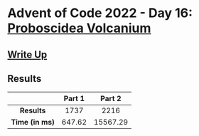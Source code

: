 # Advent of Code 2022 - Day 16: [Proboscidea Volcanium](https://adventofcode.com/2022/day/16)

## [Write Up](https://codingap.github.io/advent-of-code/writeups/2022/day16)

## Results

|                  | **Part 1** | **Part 2** |
| :--------------: | :--------: | :--------: |
|   **Results**    | 1737 | 2216 |
| **Time (in ms)** | 647.62 | 15567.29 |
